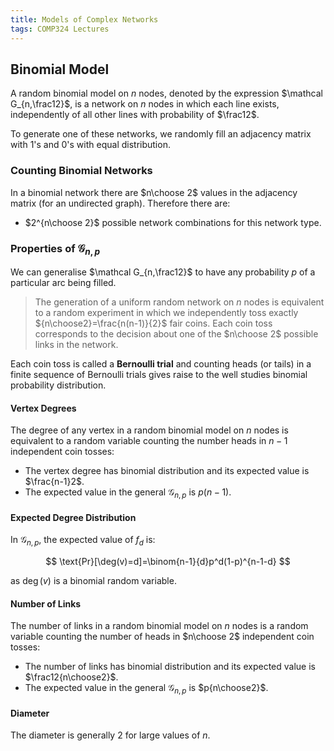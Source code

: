 ```yaml
---
title: Models of Complex Networks
tags: COMP324 Lectures
---
```


## Binomial Model
A random binomial model on $n$ nodes, denoted by the expression $\mathcal G_{n,\frac12}$, is a network on $n$ nodes in which each line exists, independently of all other lines with probability of $\frac12$.

To generate one of these networks, we randomly fill an adjacency matrix with 1's and 0's with equal distribution.

### Counting Binomial Networks
In a binomial network there are $n\choose 2$ values in the adjacency matrix (for an undirected graph). Therefore there are:

* $2^{n\choose 2}$ possible network combinations for this network type.

### Properties of $\mathcal G_{n,p}$

We can generalise $\mathcal G_{n,\frac12}$ to have any probability $p$ of a particular arc being filled.

> The generation of a uniform random network on $n$ nodes is equivalent to a random experiment in which we independently toss exactly ${n\choose2}=\frac{n(n-1)}{2}$ fair coins. Each coin toss corresponds to the decision about one of the $n\choose 2$ possible links in the network.

Each coin toss is called a **Bernoulli trial** and counting heads (or tails) in a finite sequence of Bernoulli trials gives raise to the well studies binomial probability distribution.

#### Vertex Degrees
The degree of any vertex in a random binomial model on $n$ nodes is equivalent to a random variable counting the number heads in $n-1$ independent coin tosses:

* The vertex degree has binomial distribution and its expected value is $\frac{n-1}2$.
* The expected value in the general $\mathcal G_{n,p}$ is $p(n-1)$.

#### Expected Degree Distribution
In $\mathcal G_{n,p}$, the expected value of $f_d$ is:

$$
\text{Pr}[\deg(v)=d]=\binom{n-1}{d}p^d(1-p)^{n-1-d}
$$

as $\deg(v)$ is a binomial random variable.

#### Number of Links
The number of links in a random binomial model on $n$ nodes is a random variable counting the number of heads in $n\choose 2$ independent coin tosses:

* The number of links has binomial distribution and its expected value is $\frac12{n\choose2}$.
* The expected value in the general $\mathcal G_{n,p}$ is $p{n\choose2}$.


#### Diameter
The diameter is generally 2 for large values of $n$.
